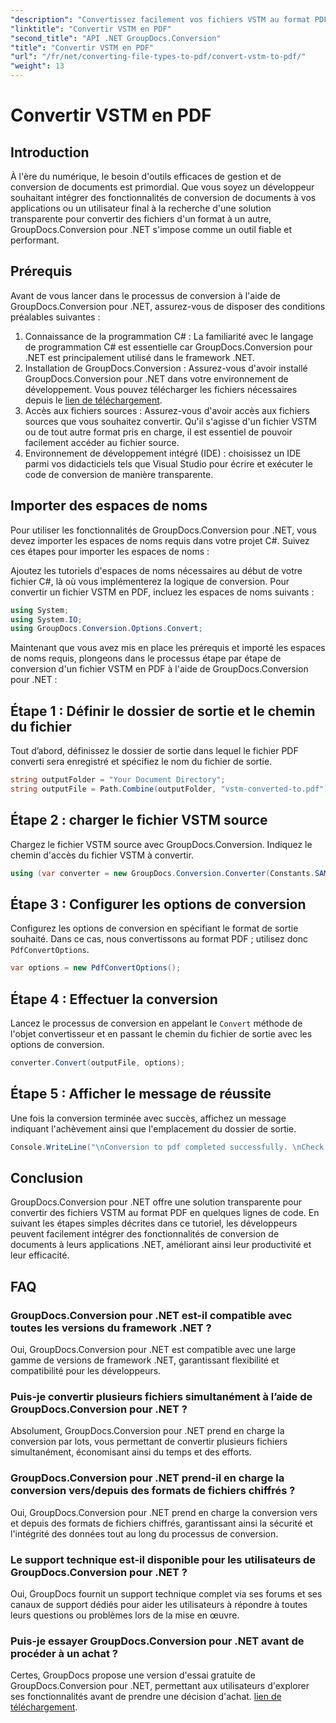 ```yaml
---
"description": "Convertissez facilement vos fichiers VSTM au format PDF grâce à GroupDocs.Conversion pour .NET. Simplifiez la gestion de vos documents."
"linktitle": "Convertir VSTM en PDF"
"second_title": "API .NET GroupDocs.Conversion"
"title": "Convertir VSTM en PDF"
"url": "/fr/net/converting-file-types-to-pdf/convert-vstm-to-pdf/"
"weight": 13
---
```


# Convertir VSTM en PDF

## Introduction
À l'ère du numérique, le besoin d'outils efficaces de gestion et de conversion de documents est primordial. Que vous soyez un développeur souhaitant intégrer des fonctionnalités de conversion de documents à vos applications ou un utilisateur final à la recherche d'une solution transparente pour convertir des fichiers d'un format à un autre, GroupDocs.Conversion pour .NET s'impose comme un outil fiable et performant.
## Prérequis
Avant de vous lancer dans le processus de conversion à l'aide de GroupDocs.Conversion pour .NET, assurez-vous de disposer des conditions préalables suivantes :
1. Connaissance de la programmation C# : La familiarité avec le langage de programmation C# est essentielle car GroupDocs.Conversion pour .NET est principalement utilisé dans le framework .NET.
2. Installation de GroupDocs.Conversion : Assurez-vous d'avoir installé GroupDocs.Conversion pour .NET dans votre environnement de développement. Vous pouvez télécharger les fichiers nécessaires depuis le [lien de téléchargement](https://releases.groupdocs.com/conversion/net/).
3. Accès aux fichiers sources : Assurez-vous d'avoir accès aux fichiers sources que vous souhaitez convertir. Qu'il s'agisse d'un fichier VSTM ou de tout autre format pris en charge, il est essentiel de pouvoir facilement accéder au fichier source.
4. Environnement de développement intégré (IDE) : choisissez un IDE parmi vos didacticiels tels que Visual Studio pour écrire et exécuter le code de conversion de manière transparente.

## Importer des espaces de noms
Pour utiliser les fonctionnalités de GroupDocs.Conversion pour .NET, vous devez importer les espaces de noms requis dans votre projet C#. Suivez ces étapes pour importer les espaces de noms :

Ajoutez les tutoriels d'espaces de noms nécessaires au début de votre fichier C#, là où vous implémenterez la logique de conversion. Pour convertir un fichier VSTM en PDF, incluez les espaces de noms suivants :
```csharp
using System;
using System.IO;
using GroupDocs.Conversion.Options.Convert;
```

Maintenant que vous avez mis en place les prérequis et importé les espaces de noms requis, plongeons dans le processus étape par étape de conversion d'un fichier VSTM en PDF à l'aide de GroupDocs.Conversion pour .NET :
## Étape 1 : Définir le dossier de sortie et le chemin du fichier
Tout d’abord, définissez le dossier de sortie dans lequel le fichier PDF converti sera enregistré et spécifiez le nom du fichier de sortie.
```csharp
string outputFolder = "Your Document Directory";
string outputFile = Path.Combine(outputFolder, "vstm-converted-to.pdf");
```
## Étape 2 : charger le fichier VSTM source
Chargez le fichier VSTM source avec GroupDocs.Conversion. Indiquez le chemin d'accès du fichier VSTM à convertir.
```csharp
using (var converter = new GroupDocs.Conversion.Converter(Constants.SAMPLE_VSTM))
```
## Étape 3 : Configurer les options de conversion
Configurez les options de conversion en spécifiant le format de sortie souhaité. Dans ce cas, nous convertissons au format PDF ; utilisez donc `PdfConvertOptions`.
```csharp
var options = new PdfConvertOptions();
```
## Étape 4 : Effectuer la conversion
Lancez le processus de conversion en appelant le `Convert` méthode de l'objet convertisseur et en passant le chemin du fichier de sortie avec les options de conversion.
```csharp
converter.Convert(outputFile, options);
```
## Étape 5 : Afficher le message de réussite
Une fois la conversion terminée avec succès, affichez un message indiquant l'achèvement ainsi que l'emplacement du dossier de sortie.
```csharp
Console.WriteLine("\nConversion to pdf completed successfully. \nCheck output in {0}", outputFolder);
```

## Conclusion
GroupDocs.Conversion pour .NET offre une solution transparente pour convertir des fichiers VSTM au format PDF en quelques lignes de code. En suivant les étapes simples décrites dans ce tutoriel, les développeurs peuvent facilement intégrer des fonctionnalités de conversion de documents à leurs applications .NET, améliorant ainsi leur productivité et leur efficacité.
## FAQ
### GroupDocs.Conversion pour .NET est-il compatible avec toutes les versions du framework .NET ?
Oui, GroupDocs.Conversion pour .NET est compatible avec une large gamme de versions de framework .NET, garantissant flexibilité et compatibilité pour les développeurs.
### Puis-je convertir plusieurs fichiers simultanément à l’aide de GroupDocs.Conversion pour .NET ?
Absolument, GroupDocs.Conversion pour .NET prend en charge la conversion par lots, vous permettant de convertir plusieurs fichiers simultanément, économisant ainsi du temps et des efforts.
### GroupDocs.Conversion pour .NET prend-il en charge la conversion vers/depuis des formats de fichiers chiffrés ?
Oui, GroupDocs.Conversion pour .NET prend en charge la conversion vers et depuis des formats de fichiers chiffrés, garantissant ainsi la sécurité et l'intégrité des données tout au long du processus de conversion.
### Le support technique est-il disponible pour les utilisateurs de GroupDocs.Conversion pour .NET ?
Oui, GroupDocs fournit un support technique complet via ses forums et ses canaux de support dédiés pour aider les utilisateurs à répondre à toutes leurs questions ou problèmes lors de la mise en œuvre.
### Puis-je essayer GroupDocs.Conversion pour .NET avant de procéder à un achat ?
Certes, GroupDocs propose une version d'essai gratuite de GroupDocs.Conversion pour .NET, permettant aux utilisateurs d'explorer ses fonctionnalités avant de prendre une décision d'achat. [lien de téléchargement](https://releases.groupdocs.com/conversion/net/).